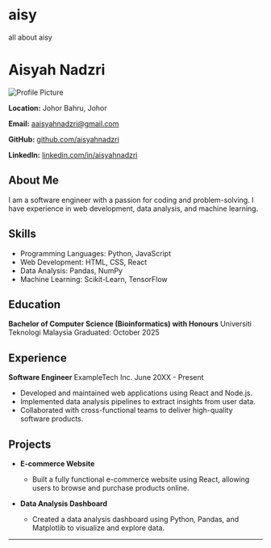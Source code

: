 # aisy
all about aisy

# Aisyah Nadzri

![Profile Picture]([https://example.com/profile-picture.jpg](https://i.pinimg.com/564x/bb/e6/cd/bbe6cd2d5237884aaffc7917e259c3d6.jpg))

**Location:** Johor Bahru, Johor

**Email:** aaisyahnadzri@gmail.com

**GitHub:** [github.com/aisyahnadzri](https://github.com/aisyahnadzrii)

**LinkedIn:** [linkedin.com/in/aisyahnadzri](https://linkedin.com/in/aisyahnadzri)

## About Me

I am a software engineer with a passion for coding and problem-solving. I have experience in web development, data analysis, and machine learning.

## Skills

- Programming Languages: Python, JavaScript
- Web Development: HTML, CSS, React
- Data Analysis: Pandas, NumPy
- Machine Learning: Scikit-Learn, TensorFlow

## Education

**Bachelor of Computer Science (Bioinformatics) with Honours**
Universiti Teknologi Malaysia 
Graduated: October 2025

## Experience

**Software Engineer**
ExampleTech Inc.
June 20XX - Present

- Developed and maintained web applications using React and Node.js.
- Implemented data analysis pipelines to extract insights from user data.
- Collaborated with cross-functional teams to deliver high-quality software products.

## Projects

- **E-commerce Website**
  - Built a fully functional e-commerce website using React, allowing users to browse and purchase products online.

- **Data Analysis Dashboard**
  - Created a data analysis dashboard using Python, Pandas, and Matplotlib to visualize and explore data.

---

